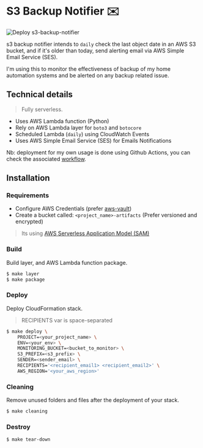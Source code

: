 # S3 Backup Notifier :envelope:

![Deploy s3-backup-notifier](https://github.com/z0ph/s3-backup-notifier/workflows/Deploy%20s3-backup-notifier/badge.svg?branch=master)

s3 backup notifier intends to `daily` check the last object date in an AWS S3 bucket, and if it's older than today, send alerting email via AWS Simple Email Service (SES).

I'm using this to monitor the effectiveness of backup of my home automation systems and be alerted on any backup related issue.

## Technical details

> Fully serverless.

* Uses AWS Lambda function (Python)
* Rely on AWS Lambda layer for `boto3` and `botocore`
* Scheduled Lambda (`daily`) using CloudWatch Events
* Uses AWS Simple Email Service (SES) for Emails Notifications

Nb: deployment for my own usage is done using Github Actions, you can check the associated [workflow](.github/workflows/main.yml).

## Installation

### Requirements

* Configure AWS Credentials (prefer [aws-vault](https://github.com/99designs/aws-vault))
* Create a bucket called: `<project_name>-artifacts` (Prefer versioned and encrypted)

> Its using [AWS Serverless Application Model (SAM)](https://github.com/awslabs/serverless-application-model/blob/master/versions/2016-10-31.md)

### Build

Build layer, and AWS Lambda function package.

```bash
$ make layer
$ make package
```

### Deploy

Deploy CloudFormation stack.

> RECIPIENTS var is space-separated

```bash
$ make deploy \
    PROJECT=<your_project_name> \
    ENV=<your_env> \
    MONITORING_BUCKET=<bucket_to_monitor> \
    S3_PREFIX=<s3_prefix> \
    SENDER=<sender_email> \
    RECIPIENTS='<recipient_email1> <recipient_email2>' \
    AWS_REGION='<your_aws_region>'
```

### Cleaning

Remove unused folders and files after the deployment of your stack.

```bash
$ make cleaning
```

### Destroy

```bash
$ make tear-down
```
